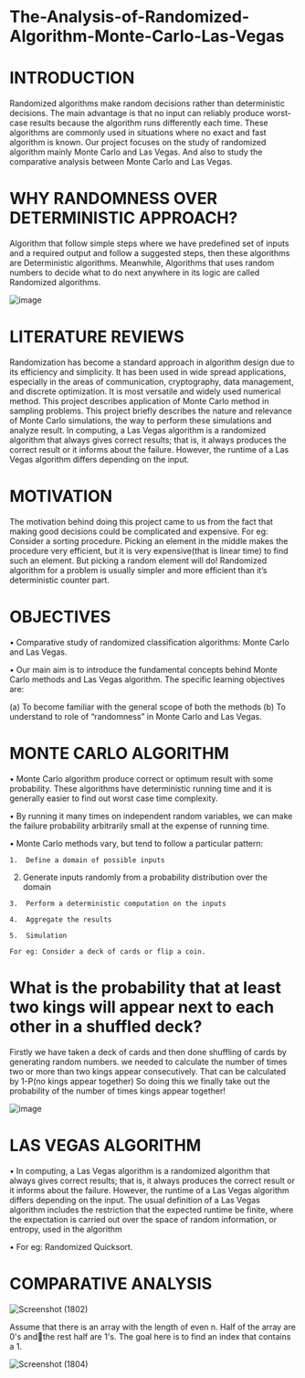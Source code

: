# The-Analysis-of-Randomized-Algorithm-Monte-Carlo-Las-Vegas

# INTRODUCTION
Randomized algorithms make random decisions rather than deterministic decisions. The main advantage is that no input can reliably produce worst-case results because the algorithm runs differently each time.
These algorithms are commonly used in situations where no exact and fast algorithm is known.
Our project focuses on the study of randomized algorithm mainly Monte Carlo and Las Vegas.
And also to study the comparative analysis between Monte Carlo and Las Vegas.

# WHY RANDOMNESS OVER DETERMINISTIC APPROACH?
Algorithm that follow simple steps where we have predefined set of inputs and a required
output and follow a suggested steps, then these algorithms are Deterministic algorithms. 
Meanwhile, Algorithms that uses random numbers to decide what to do next anywhere in
its logic are called Randomized algorithms.

![image](https://user-images.githubusercontent.com/46298449/128373093-4c829e8d-6b9f-49e9-afee-58075ead2d12.png)

# LITERATURE REVIEWS
Randomization has become a standard approach in algorithm design due to its efficiency and simplicity. It has been used in wide spread applications, especially in the areas of communication, cryptography, data management, and discrete optimization. 
It is most versatile and widely used numerical method.
This project describes application of Monte Carlo method in sampling problems.
This project briefly describes the nature and relevance of Monte Carlo simulations, the way to perform these simulations and analyze result.
In computing, a Las Vegas algorithm is a randomized algorithm that always gives correct results; that is, it always produces the correct result or it informs about the failure. However, the runtime of a Las Vegas algorithm differs depending on the input.

# MOTIVATION
The motivation behind doing this project came to us from  the fact that making good decisions could be complicated and expensive.
For eg: Consider a sorting procedure.
Picking an element in the middle makes the procedure very efficient, but it is very expensive(that is linear time) to find such an element.
But picking a random element will do!
Randomized algorithm for a problem is usually simpler and more efficient than it’s deterministic counter part.

# OBJECTIVES
•	Comparative study of  randomized classification algorithms: Monte Carlo and Las Vegas.

•	Our main aim is to introduce the fundamental concepts behind Monte Carlo methods and Las Vegas algorithm. The specific learning objectives are: 

   (a) To become familiar with the general scope of both the methods
   (b) To understand to role of “randomness” in Monte Carlo and Las Vegas.

# MONTE CARLO ALGORITHM

•	Monte Carlo algorithm produce correct or optimum result with some probability. These algorithms have deterministic running time and it is generally easier to find out worst case time complexity.

•	By running it many times on independent random variables, we can make the failure probability arbitrarily small at the expense of running time.

•	Monte Carlo methods vary, but tend to follow a particular pattern:

	1.	Define a domain of possible inputs
  
  2.	Generate inputs randomly from a probability distribution over the domain
  
	3.	Perform a deterministic computation on the inputs
  
	4.	Aggregate the results
  
	5.	Simulation
  
	For eg: Consider a deck of cards or flip a coin.
  
# What is the probability that at least two kings will appear next to each other in a shuffled deck?

Firstly we have taken a deck of cards and then done shuffling of cards by generating random numbers.
we needed to calculate the number of times two or more than two kings appear consecutively.
That can be calculated by 1-P(no kings appear together)
So doing this we finally take out the probability of the number of times kings appear together!

![image](https://user-images.githubusercontent.com/46298449/128374542-55d4394d-2fd9-4c30-8f5d-c46d4f49afb7.png)

# LAS VEGAS ALGORITHM 

•	In computing, a Las Vegas algorithm is a randomized algorithm that always gives correct results; that is, it always produces the correct result or it informs about the failure. However, the runtime of a Las Vegas algorithm differs depending on the input. The usual definition of a Las Vegas algorithm includes the restriction that the expected runtime be finite, where the expectation is carried out over the space of random information, or entropy, used in the algorithm

•	For eg: Randomized Quicksort.

# COMPARATIVE ANALYSIS
![Screenshot (1802)](https://user-images.githubusercontent.com/46298449/128383140-438f60d4-9d6f-4fd0-a1ba-b124890196e5.png)

Assume that there is an array with the length of even n. Half of the array are 0's andthe rest half are 1's. The goal here is to find an index that contains a 1.

![Screenshot (1804)](https://user-images.githubusercontent.com/46298449/128383543-2ba9c291-5d5a-4d09-95e0-e68d3f75b042.png)




 
 












